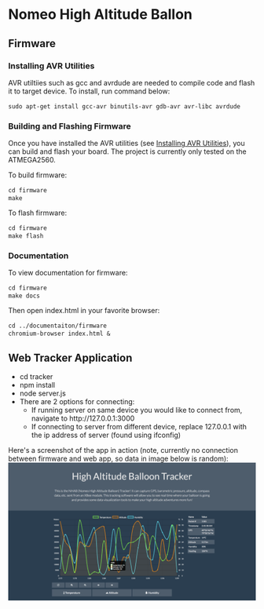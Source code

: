 # Nomeo High Altitude Ballon




## Firmware

### Installing AVR Utilities

AVR utiltiies such as gcc and avrdude are needed to compile code and flash it to target device. To install, run command below:
```
sudo apt-get install gcc-avr binutils-avr gdb-avr avr-libc avrdude
```

### Building and Flashing Firmware

Once you have installed the AVR utilities (see [Installing AVR Utilities](#installing-avr-utilities)), you can build and flash
your board. The project is currently only tested on the ATMEGA2560.


To build firmware:
```
cd firmware
make
```

To flash firmware:
```
cd firmware
make flash
```

### Documentation

To view documentation for firmware:
```
cd firmware
make docs
```

Then open index.html in your favorite browser:
```
cd ../documentaiton/firmware
chromium-browser index.html &
```

## Web Tracker Application

<ul>
  <li> cd tracker </li>
  <li> npm install </li>
  <li> node server.js </li>
  <li> There are 2 options for connecting:
  <ul>
    <li> If running server on same device you would like to connect from, navigate to http://127.0.0.1:3000 </li>
    <li> If connecting to server from different device, replace 127.0.0.1 with the ip address of server (found using ifconfig) </li>
  </ul>
</ul>

Here's a screenshot of the app in action (note, currently no connection between firmware and web app, so data in image below is random):
![ScreenShot](documentation/images/webapp_demo.png)


